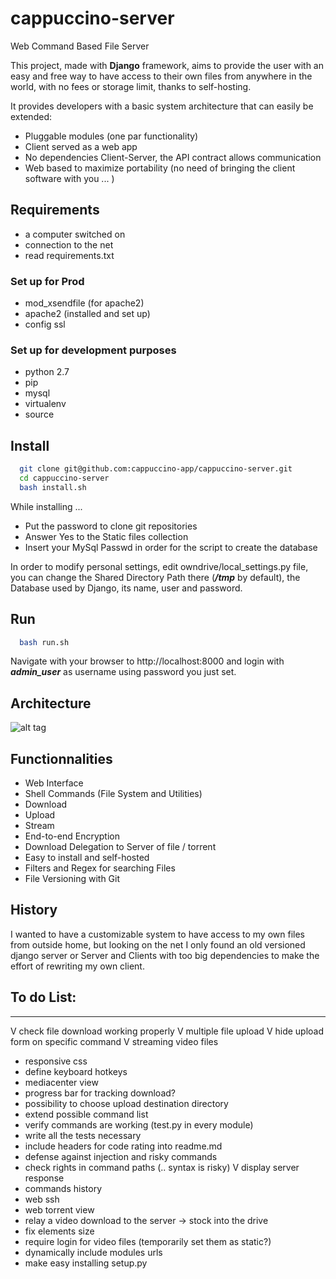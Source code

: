 # cappuccino-server

Web Command Based File Server

This project, made with **Django** framework, aims to provide the user with an easy and free way to have access to their own files from anywhere in the world, with no fees or storage limit, thanks to self-hosting.

It provides developers with a basic system architecture that can easily be extended:
- Pluggable modules (one par functionality)
- Client served as a web app
- No dependencies Client-Server, the API contract allows communication
- Web based to maximize portability (no need of bringing the client software with you ... )

## Requirements
- a computer switched on
- connection to the net
- read requirements.txt

### Set up for Prod
- mod_xsendfile (for apache2)
- apache2 (installed and set up)
- config ssl

### Set up for development purposes
- python 2.7
- pip
- mysql
- virtualenv
- source

## Install
```bash
  git clone git@github.com:cappuccino-app/cappuccino-server.git
  cd cappuccino-server
  bash install.sh
```
While installing ...
- Put the password to clone git repositories
- Answer Yes to the Static files collection
- Insert your MySql Passwd in order for the script to create the database

In order to modify personal settings, edit owndrive/local_settings.py file, you can change the Shared Directory Path there (***/tmp*** by default), the Database used by Django, its name, user and password.

## Run
```bash
  bash run.sh
``` 
Navigate with your browser to http://localhost:8000 and login with ***admin_user*** as username using password you just set.

## Architecture
![alt tag](https://i.imgsafe.org/732f8bf199.jpg)

## Functionnalities

- Web Interface
- Shell Commands (File System and Utilities)
- Download
- Upload
- Stream
- End-to-end Encryption
- Download Delegation to Server of file / torrent
- Easy to install and self-hosted
- Filters and Regex for searching Files
- File Versioning with Git

## History

I wanted to have a customizable system to have access to my own files from outside home, but looking on the net I only found an old versioned django server or Server and Clients with too big dependencies to make the effort of rewriting my own client.

## To do List:
------------------------------------------------------------

V check file download working properly
V multiple file upload
V hide upload form on specific command
V streaming video files
- responsive css
- define keyboard hotkeys
- mediacenter view
- progress bar for tracking download?
- possibility to choose upload destination directory
- extend possible command list
- verify commands are working (test.py in every module)
- write all the tests necessary
- include headers for code rating into readme.md
- defense against injection and risky commands
- check rights in command paths (.. syntax is risky)
V display server response
- commands history
- web ssh
- web torrent view
- relay a video download to the server -> stock into the drive
- fix elements size
- require login for video files (temporarily set them as static?)
- dynamically include modules urls
- make easy installing setup.py
